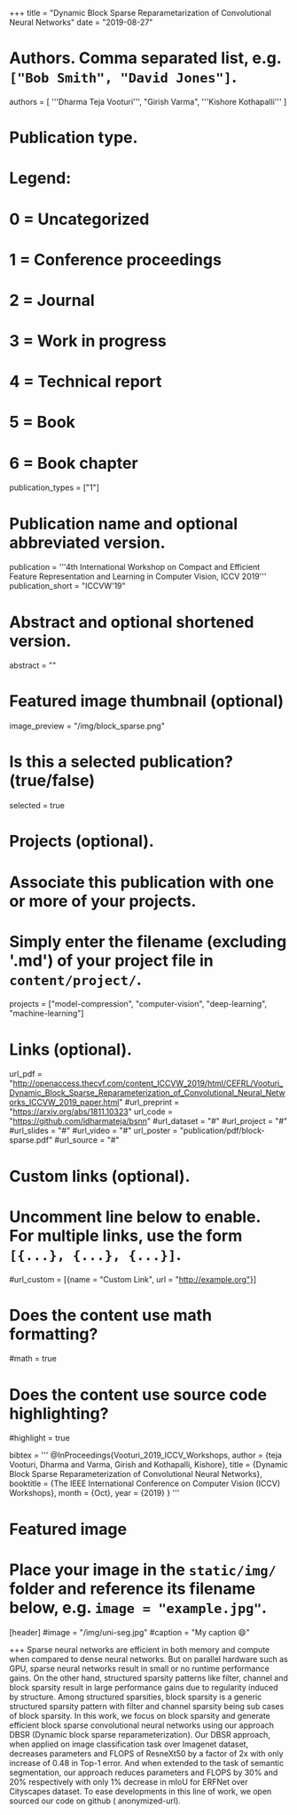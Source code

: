 +++
title = "Dynamic Block Sparse Reparametarization of Convolutional Neural Networks"
date = "2019-08-27"
# Authors. Comma separated list, e.g. `["Bob Smith", "David Jones"]`.
authors = [
    '''Dharma Teja Vooturi''',
    "Girish Varma",
    '''Kishore Kothapalli'''
]

# Publication type.
# Legend:
# 0 = Uncategorized
# 1 = Conference proceedings
# 2 = Journal
# 3 = Work in progress
# 4 = Technical report
# 5 = Book
# 6 = Book chapter
publication_types = ["1"]

# Publication name and optional abbreviated version.
publication = '''4th International Workshop on
Compact and Efficient Feature Representation and Learning in Computer Vision, ICCV 2019'''
publication_short = "ICCVW'19"

# Abstract and optional shortened version.
abstract = ""

# Featured image thumbnail (optional)
image_preview = "/img/block_sparse.png"

# Is this a selected publication? (true/false)
selected = true

# Projects (optional).
#   Associate this publication with one or more of your projects.
#   Simply enter the filename (excluding '.md') of your project file in `content/project/`.
projects = ["model-compression", "computer-vision", "deep-learning", "machine-learning"]

# Links (optional).
url_pdf = "http://openaccess.thecvf.com/content_ICCVW_2019/html/CEFRL/Vooturi_Dynamic_Block_Sparse_Reparameterization_of_Convolutional_Neural_Networks_ICCVW_2019_paper.html"
#url_preprint = "https://arxiv.org/abs/1811.10323"
url_code = "https://github.com/idharmateja/bsnn"
#url_dataset = "#"
#url_project = "#"
#url_slides = "#"
#url_video = "#"
url_poster = "publication/pdf/block-sparse.pdf"
#url_source = "#"

# Custom links (optional).
#   Uncomment line below to enable. For multiple links, use the form `[{...}, {...}, {...}]`.
#url_custom = [{name = "Custom Link", url = "http://example.org"}]

# Does the content use math formatting?
#math = true

# Does the content use source code highlighting?
#highlight = true

bibtex = '''
@InProceedings{Vooturi_2019_ICCV_Workshops,
author = {teja Vooturi, Dharma and Varma, Girish and Kothapalli, Kishore},
title = {Dynamic Block Sparse Reparameterization of Convolutional Neural Networks},
booktitle = {The IEEE International Conference on Computer Vision (ICCV) Workshops},
month = {Oct},
year = {2019}
}
'''
# Featured image
# Place your image in the `static/img/` folder and reference its filename below, e.g. `image = "example.jpg"`.
[header]
#image = "/img/uni-seg.jpg"
#caption = "My caption :smile:"


+++
Sparse neural networks are efficient in both memory and compute when compared to dense neural networks. But on parallel hardware such as GPU, sparse neural networks result in small or no runtime performance gains. On the other hand, structured sparsity patterns like filter, channel and block sparsity result in large performance gains due to regularity induced by structure. Among structured sparsities, block sparsity is a generic structured sparsity pattern with filter and channel sparsity being sub cases of block sparsity. In this work, we focus on block sparsity and generate efficient block sparse convolutional neural networks using our approach DBSR (Dynamic block sparse reparameterization). Our DBSR approach, when applied on image classification task over Imagenet dataset, decreases parameters and FLOPS of ResneXt50 by a factor of 2x with only increase of 0.48 in Top-1 error. And when extended to the task of semantic segmentation, our approach reduces parameters and FLOPS by 30\% and 20\% respectively with only 1\% decrease in mIoU for ERFNet over Cityscapes dataset. To ease developments in this line of work, we open sourced our code on github ( anonymized-url).